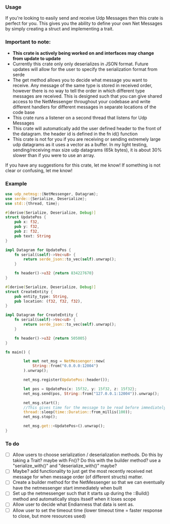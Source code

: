 ### Usage
If you're looking to easily send and receive Udp Messages then this crate is perfect for you. 
This gives you the ability to define your own Net Messages by simply creating a struct
and implementing a trait. 

### Important to note:
- **This crate is actively being worked on and interfaces may change from update to update**
- Currently this crate only only deserializes in JSON format. Future updates will allow for the user to specify the serialization format from serde
- The get method allows you to decide what message you want to receive. Any message of the same type is stored in received order, however there is no way to tell the order in which different type messages are received. This is designed such that you can give shared access to the NetMessenger throughout your codebase and write different handlers for different messages in separate locations of the code base
- This crate runs a listener on a second thread that listens for Udp Messages
- This crate will automatically add the user defined header to the front of the datagram. the header id is 
defined in the fn id() function
- This crate is not for you if you are receiving or sending extremely large udp datagrams
as it uses a vector as a buffer. In my light testing, sending/receiving max size udp datagrams
(65k bytes), it is about 30% slower than if you were to use an array.

If you have any suggestions for this crate, let me know! If something is not clear or confusing, let me know!

### Example
```rust
use udp_netmsg::{NetMessenger, Datagram};
use serde::{Serialize, Deserialize};
use std::{thread, time};

#[derive(Serialize, Deserialize, Debug)]
struct UpdatePos {
    pub x: f32,
    pub y: f32,
    pub z: f32,
    pub text: String
}

impl Datagram for UpdatePos {
    fn serial(&self)->Vec<u8> {
        return serde_json::to_vec(self).unwrap();
    }

    fn header()->u32 {return 834227670}
}

#[derive(Serialize, Deserialize, Debug)]
struct CreateEntity {
    pub entity_type: String,
    pub location: (f32, f32, f32),
}

impl Datagram for CreateEntity {
    fn serial(&self)->Vec<u8> {
        return serde_json::to_vec(self).unwrap();
    }

    fn header()->u32 {return 505005}
}

fn main() {

        let mut net_msg = NetMessenger::new(
            String::from("0.0.0.0:12004")
        ).unwrap();

        net_msg.register(UpdatePos::header());

        let pos = UpdatePos{x: 15f32, y: 15f32, z: 15f32};
        net_msg.send(pos, String::from("127.0.0.1:12004")).unwrap();

        net_msg.start();
        //This gives time for the message to be read before immediately shutting it down
        thread::sleep(time::Duration::from_millis(100));
        net_msg.stop();

        net_msg.get::<UpdatePos>().unwrap();
}
```

### To do 
- [ ] Allow users to choose serialization / deserialization methods. Do this by taking a Trait? maybe with Fn()? Do this with the builder method? use a "serialize_with()" and "deserialize_with()" maybe?
- [ ] Maybe? add functionality to just get the most recently received net message for when message order (of different structs) matter. 
- [ ] Create a builder method for the NetMessenger so that we can eventually have the netmessenger start immediately when built
- [ ] Set up the netmessenger such that it starts up during the ::Build() method and automatically stops itsself when it loses scope
- [ ] Allow user to decide what Endianness that data is sent as.
- [ ] Allow user to set the timeout time (lower timeout time = faster response to close, but more resources used)